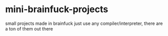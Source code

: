 # mini-brainfuck-projects
small projects made in brainfuck
just use any compiler/interpreter, there are a ton of them out there
